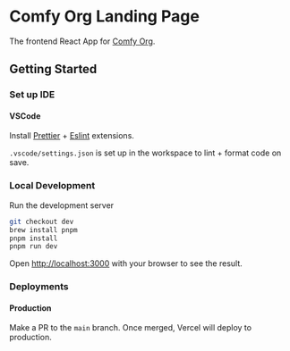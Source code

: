 # Comfy Org Landing Page

The frontend React App for [Comfy Org](https://comfy.org).

## Getting Started

### Set up IDE

#### VSCode

Install [Prettier](https://marketplace.visualstudio.com/items?itemName=esbenp.prettier-vscode) + [Eslint](https://marketplace.visualstudio.com/items?itemName=dbaeumer.vscode-eslint) extensions.

`.vscode/settings.json` is set up in the workspace to lint + format code on save.

### Local Development

Run the development server

```bash
git checkout dev
brew install pnpm
pnpm install
pnpm run dev
```

Open [http://localhost:3000](http://localhost:3000) with your browser to see the result.

### Deployments

#### Production

Make a PR to the `main` branch. Once merged, Vercel will deploy to production.
